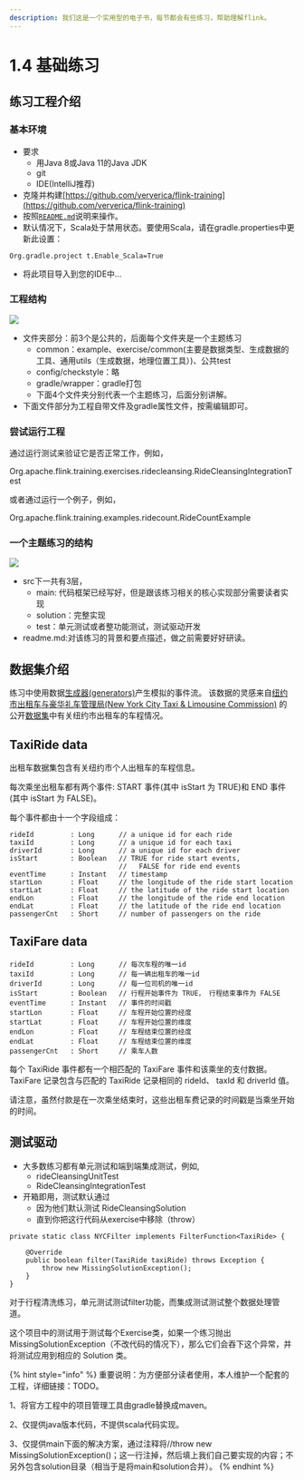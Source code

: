 ```yaml
---
description: 我们这是一个实用型的电子书，每节都会有些练习，帮助理解flink。
---
```


# 1.4 基础练习

## 练习工程介绍

### 基本环境

* 要求
  * 用Java 8或Java 11的Java JDK
  * git
  * IDE(IntelliJ推荐)
* 克隆并构建[https://github.com/ververica/flink-training](https://github.com/ververica/flink-training)
* 按照[`README.md`](https://github.com/ververica/flink-training/tree/master#readme)说明来操作。
* 默认情况下，Scala处于禁用状态。要使用Scala，请在gradle.properties中更新此设置：

```
Org.gradle.project t.Enable_Scala=True
```

* 将此项目导入到您的IDE中...

### 工程结构

![](<../../../.gitbook/assets/image (8).png>)

* 文件夹部分：前3个是公共的，后面每个文件夹是一个主题练习
  * common：example、exercise/common(主要是数据类型、生成数据的工具、通用utils（生成数据，地理位置工具）)、公共test
  * config/checkstyle：略
  * gradle/wrapper：gradle打包
  * 下面4个文件夹分别代表一个主题练习，后面分别讲解。
* 下面文件部分为工程自带文件及gradle属性文件，按需编辑即可。

### 尝试运行工程

通过运行测试来验证它是否正常工作，例如，

Org.apache.flink.training.exercises.ridecleansing.RideCleansingIntegrationTest

或者通过运行一个例子，例如，

Org.apache.flink.training.examples.ridecount.RideCountExample

### 一个主题练习的结构

![](<../../../.gitbook/assets/image (3).png>)

* src下一共有3层，
  * main: 代码框架已经写好，但是跟该练习相关的核心实现部分需要读者实现
  * solution：完整实现
  * test：单元测试或者整功能测试，测试驱动开发
* readme.md:对该练习的背景和要点描述，做之前需要好好研读。

## 数据集介绍

练习中使用数据[生成器(generators)](https://github.com/ververica/flink-training/blob/master/common/src/main/java/org/apache/flink/training/exercises/common/sources)产生模拟的事件流。 该数据的灵感来自[纽约市出租车与豪华礼车管理局(New York City Taxi & Limousine Commission)](http://www.nyc.gov/html/tlc/html/home/home.shtml) 的公开[数据集](https://uofi.app.box.com/NYCtaxidata)中有关纽约市出租车的车程情况。

## TaxiRide data

出租车数据集包含有关纽约市个人出租车的车程信息。

每次乘坐出租车都有两个事件: START 事件(其中 isStart 为 TRUE)和 END 事件(其中 isStart 为 FALSE)。

每个事件都由十一个字段组成：

```
rideId         : Long      // a unique id for each ride
taxiId         : Long      // a unique id for each taxi
driverId       : Long      // a unique id for each driver
isStart        : Boolean   // TRUE for ride start events, 
                           //   FALSE for ride end events
eventTime      : Instant   // timestamp
startLon       : Float     // the longitude of the ride start location
startLat       : Float     // the latitude of the ride start location
endLon         : Float     // the longitude of the ride end location
endLat         : Float     // the latitude of the ride end location
passengerCnt   : Short     // number of passengers on the ride
```

## TaxiFare data

```
rideId         : Long      // 每次车程的唯一id
taxiId         : Long      // 每一辆出租车的唯一id
driverId       : Long      // 每一位司机的唯一id
isStart        : Boolean   // 行程开始事件为 TRUE， 行程结束事件为 FALSE
eventTime      : Instant   // 事件的时间戳
startLon       : Float     // 车程开始位置的经度
startLat       : Float     // 车程开始位置的维度
endLon         : Float     // 车程结束位置的经度
endLat         : Float     // 车程结束位置的维度
passengerCnt   : Short     // 乘车人数
```

每个 TaxiRide 事件都有一个相匹配的 TaxiFare 事件和该乘坐的支付数据。TaxiFare 记录包含与匹配的 TaxiRide 记录相同的 rideId、 taxId 和 driverId 值。

请注意，虽然付款是在一次乘坐结束时，这些出租车费记录的时间戳是当乘坐开始的时间。



## 测试驱动

* 大多数练习都有单元测试和端到端集成测试，例如,
  * rideCleansingUnitTest
  * RideCleansingIntegrationTest
* 开箱即用，测试默认通过
  * 因为他们默认测试 RideCleansingSolution
  * 直到你把这行代码从exercise中移除（throw）

```
private static class NYCFilter implements FilterFunction<TaxiRide> {
​
    @Override
    public boolean filter(TaxiRide taxiRide) throws Exception {
        throw new MissingSolutionException();
    }
}
```

对于行程清洗练习，单元测试测试filter功能，而集成测试测试整个数据处理管道。

这个项目中的测试用于测试每个Exercise类，如果一个练习抛出 MissingSolutionException（不改代码的情况下），那么它们会吞下这个异常，并将测试应用到相应的 Solution 类。



{% hint style="info" %}
重要说明：为方便部分读者使用，本人维护一个配套的工程，详细链接：TODO。

1、将官方工程中的项目管理工具由gradle替换成maven。

2、仅提供java版本代码，不提供scala代码实现。

3、仅提供main下面的解决方案，通过注释将//throw new MissingSolutionException()；这一行注掉，然后填上我们自己要实现的内容；不另外包含solution目录（相当于是将main和solution合并）。
{% endhint %}
